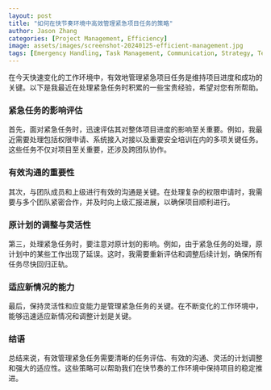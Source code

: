 ```yaml
---
layout: post
title: "如何在快节奏环境中高效管理紧急项目任务的策略"
author: Jason Zhang
categories: [Project Management, Efficiency]
image: assets/images/screenshot-20240125-efficient-management.jpg
tags: [Emergency Handling, Task Management, Communication, Strategy, Teamwork]
---
```


在今天快速变化的工作环境中，有效地管理紧急项目任务是维持项目进度和成功的关键。以下是我最近在处理紧急任务时积累的一些宝贵经验，希望对您有所帮助。

### **紧急任务的影响评估**

首先，面对紧急任务时，迅速评估其对整体项目进度的影响至关重要。例如，我最近需要处理包括权限申请、系统接入对接以及重要安全培训在内的多项关键任务。这些任务不仅对项目至关重要，还涉及跨团队协作。

### **有效沟通的重要性**

其次，与团队成员和上级进行有效的沟通是关键。在处理复杂的权限申请时，我需要与多个团队紧密合作，并及时向上级汇报进展，以确保项目顺利进行。

### **原计划的调整与灵活性**

第三，处理紧急任务时，要注意对原计划的影响。例如，由于紧急任务的处理，原计划中的某些工作出现了延误。这时，我需要重新评估和调整后续计划，确保所有任务尽快回归正轨。

### **适应新情况的能力**

最后，保持灵活性和应变能力是管理紧急任务的关键。在不断变化的工作环境中，能够迅速适应新情况和调整计划是关键。

### **结语**

总结来说，有效管理紧急任务需要清晰的任务评估、有效的沟通、灵活的计划调整和强大的适应性。这些策略可以帮助我们在快节奏的工作环境中保持项目的稳定推进。
